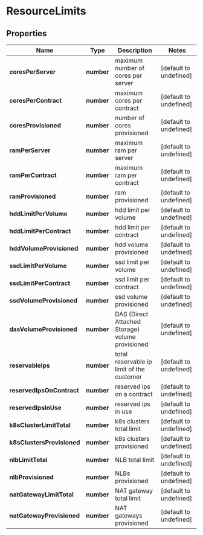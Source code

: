 # ResourceLimits

## Properties
| Name | Type | Description | Notes |
| ------------ | ------------- | ------------- | ------------- |
| **coresPerServer** | **number** | maximum number of cores per server | [default to undefined] |
| **coresPerContract** | **number** | maximum cores per contract | [default to undefined] |
| **coresProvisioned** | **number** | number of cores provisioned | [default to undefined] |
| **ramPerServer** | **number** | maximum ram per server | [default to undefined] |
| **ramPerContract** | **number** | maximum ram per contract | [default to undefined] |
| **ramProvisioned** | **number** | ram provisioned | [default to undefined] |
| **hddLimitPerVolume** | **number** | hdd limit per volume | [default to undefined] |
| **hddLimitPerContract** | **number** | hdd limit per contract | [default to undefined] |
| **hddVolumeProvisioned** | **number** | hdd volume provisioned | [default to undefined] |
| **ssdLimitPerVolume** | **number** | ssd limit per volume | [default to undefined] |
| **ssdLimitPerContract** | **number** | ssd limit per contract | [default to undefined] |
| **ssdVolumeProvisioned** | **number** | ssd volume provisioned | [default to undefined] |
| **dasVolumeProvisioned** | **number** | DAS (Direct Attached Storage) volume provisioned | [default to undefined] |
| **reservableIps** | **number** | total reservable ip limit of the customer | [default to undefined] |
| **reservedIpsOnContract** | **number** | reserved ips on a contract | [default to undefined] |
| **reservedIpsInUse** | **number** | reserved ips in use | [default to undefined] |
| **k8sClusterLimitTotal** | **number** | k8s clusters total limit | [default to undefined] |
| **k8sClustersProvisioned** | **number** | k8s clusters provisioned | [default to undefined] |
| **nlbLimitTotal** | **number** | NLB total limit | [default to undefined] |
| **nlbProvisioned** | **number** | NLBs provisioned | [default to undefined] |
| **natGatewayLimitTotal** | **number** | NAT gateway total limit | [default to undefined] |
| **natGatewayProvisioned** | **number** | NAT gateways provisioned | [default to undefined] |



